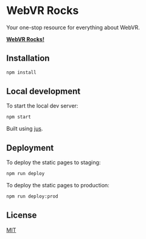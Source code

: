 # WebVR Rocks

Your one-stop resource for everything about WebVR.

**[WebVR Rocks!](https://WebVR.rocks)**


## Installation

```sh
npm install
```


## Local development

To start the local dev server:

```sh
npm start
```

Built using [jus](http://jus.js.org/).


## Deployment

To deploy the static pages to staging:

```sh
npm run deploy
```

To deploy the static pages to production:

```sh
npm run deploy:prod
```


## License

[MIT](LICENSE.md)

